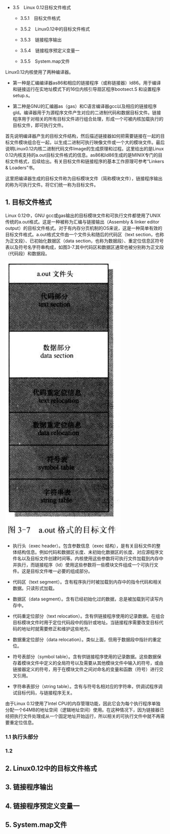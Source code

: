 - 3.5　Linux 0.12目标文件格式

    - 3.5.1　目标文件格式

    - 3.5.2　Linux0.12中的目标文件格式
    
    - 3.5.3　链接程序输出
    
    - 3.5.4　链接程序预定义变量一

    - 3.5.5　System.map文件

Linux0.12内核使用了两种编译器。

- 第一种是汇编编译器as86和相应的链接程序（或称链接器）ld86。用于编译和链接运行在实地址模式下的16位内核引导扇区程序bootsect.S 和设置程序setup.s。

- 第二种是GNU的汇编器as（gas）和C语言编译器gcc以及相应的链接程序gld。编译器用于为源程序文件产生对应的二进制代码和数据目标文件。链接程序用于对相关的所有目标文件进行组合处理，形成一个可被内核加载执行的目标文件，即可执行文件。
 
首先说明编译器产生的目标文件结构，然后描述链接器如何把需要链接在一起的目标文件模块组合在一起，以生成二进制可执行映像文件或一个大的模块文件。最后说明Linux0.12内核二进制代码文件Image的生成原理和过程。这里给出的是Linux 0.12内核支持的a.out目标文件格式的信息。as86和ld86生成的是MINIX专门的目标文件格式，后续给出。有关目标文件和链接程序的基本工作原理可参考“Linkers & Loaders”书。

这里把编译器生成的目标文件称为目标模块文件（简称模块文件），链接程序输出的称为可执行文件。将它们统一称为目标文件。

## 1. 目标文件格式

Linux 0.12中，GNU gcc或gas输出的目标模块文件和可执行文件都使用了UNIX传统的a.out格式。这是一种被称为汇编与链接输出（Assembly & linker editor output）的目标文件格式。对于有内存分页机制的OS来说，这是一种简单有效的目标文件格式。a.out格式文件由一个文件头和随后的代码区（text section，也称为正文段）、已初始化数据区（data section，也称为数据段）、重定位信息区符号表以及符号名字符串构成，如图3-7.其中代码区和数据区通常也被分别称为正文段（代码段）和数据段。

![3-7 a.out格式的目标文件](images/3.png)

- 执行头（exec header）。包含参数信息（exec 结构），是有关目标文件的整体结构信息。例如代码和数据区长度、未初始化数据区的长度、对应源程序文件名以及目标文件创建时间等。内核使用这些参数将可执行文件加载到内存中并执行，而链接程序（ld）使用这些参数将一些模块文件组成一个可执行文件。这是目标文件唯一必要的组成部分。

- 代码区（text segment）。含有程序执行时被加载到内存中的指令代码和相关数据。只读形式加载。 

- 数据区（data segment）。含有已经初始化过的数据，总是被加载到可读写内存中。 

- 代码重定位部分（text relocation）。含有供链接程序使用的记录数据。在组合目标模块文件时用于定位代码段中的指针或地址。当链接程序需要改变目标代码的地址时就需要修正和维护这些地方。

- 数据重定位部分（data relocation）。类似上面，但用于数据段中指针的重定位。

- 符号表部分（symbol table）。含有供链接程序使用的记录数据。这些数据保存着模块文件中定义的全局符号以及需要从其他模块文件中输入的符号，或由链接器定义的符号，用于在模块文件之间对命名的变量和函数（符号）进行交叉引用。

- 字符串表部分（string table）。含有与符号名相对应的字符串，供调试程序调试目标代码，与链接程序无关。

由于Linux 0.12使用了Intel CPU的内存管理功能，因此它会为每个执行程序单独分配一个64MB的地址空间（逻辑地址空间）使用。在这种情况下，因为链接器已经把执行文件处理成从一个固定地址开始运行，所以相关的可执行文件中就不再需要重定位信息。

### 1.1 执行头部分

### 1.2 

## 2. Linux0.12中的目标文件格式

## 3. 链接程序输出

## 4. 链接程序预定义变量一

## 5. System.map文件